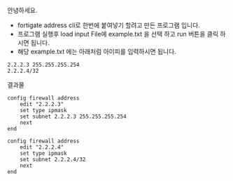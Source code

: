 안녕하세요.

* fortigate address cli로 한번에 붙여넣기 할려고 만든 프로그램 입니다.
* 프로그램 실행후 load input File에 example.txt 을 선택 하고 run 버튼을 클릭 하시면 됩니다.
* 해당 example.txt 에는 아래처럼 아이피를 입력하시면 됩니다.
```
2.2.2.3 255.255.255.254
2.2.2.4/32
```

결과물 

```
config firewall address
    edit "2.2.2.3"
    set type ipmask
    set subnet 2.2.2.3 255.255.255.254
    next
end

config firewall address
    edit "2.2.2.4"
    set type ipmask
    set subnet 2.2.2.4/32
    next
end
```
